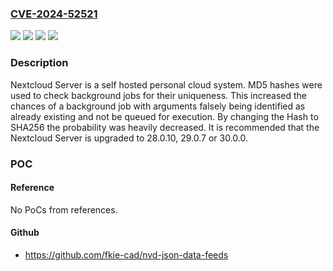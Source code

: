 ### [CVE-2024-52521](https://cve.mitre.org/cgi-bin/cvename.cgi?name=CVE-2024-52521)
![](https://img.shields.io/static/v1?label=Product&message=security-advisories&color=blue)
![](https://img.shields.io/static/v1?label=Version&message=%3E%3D%2028.0.0%2C%20%3C%2028.0.10%20&color=brightgreen)
![](https://img.shields.io/static/v1?label=Version&message=%3E%3D%2029.0.0%2C%20%3C%2029.0.7%20&color=brightgreen)
![](https://img.shields.io/static/v1?label=Vulnerability&message=CWE-328%3A%20Use%20of%20Weak%20Hash&color=brightgreen)

### Description

Nextcloud Server is a self hosted personal cloud system. MD5 hashes were used to check background jobs for their uniqueness. This increased the chances of a background job with arguments falsely being identified as already existing and not be queued for execution. By changing the Hash to SHA256 the probability was heavily decreased. It is recommended that the Nextcloud Server is upgraded to 28.0.10, 29.0.7 or 30.0.0.

### POC

#### Reference
No PoCs from references.

#### Github
- https://github.com/fkie-cad/nvd-json-data-feeds

